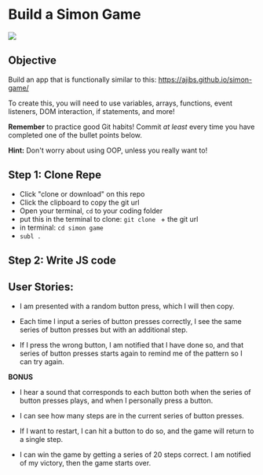 # Build a Simon Game

![](https://cf.geekdo-images.com/imagepage/img/sFzCdqY5SFq9044UZ9_PpvtIp1g=/fit-in/900x600/filters:no_upscale()/pic288369.jpg)

## Objective

Build an app that is functionally similar to this: https://ajibs.github.io/simon-game/

To create this, you will need to use variables, arrays, functions, event listeners, DOM interaction, if statements, and more! 

**Remember** to practice good Git habits! Commit *at least* every time you have completed one of the bullet points below.

**Hint:** Don't worry about using OOP, unless you really want to!

## Step 1: Clone Repe
* Click "clone or download" on this repo
* Click the clipboard to copy the git url
* Open your terminal, `cd` to your coding folder
* put this in the terminal to clone: `git clone ` + the git url
* in terminal: `cd simon game`
* `subl .`

## Step 2: Write JS code

## User Stories:

* I am presented with a random button press, which I will then copy.

* Each time I input a series of button presses correctly, I see the same series of button presses but with an additional step.

* If I press the wrong button, I am notified that I have done so, and that series of button presses starts again to remind me of the pattern so I can try again.

**BONUS**

* I hear a sound that corresponds to each button both when the series of button presses plays, and when I personally press a button.

* I can see how many steps are in the current series of button presses.

* If I want to restart, I can hit a button to do so, and the game will return to a single step.

* I can win the game by getting a series of 20 steps correct. I am notified of my victory, then the game starts over.

